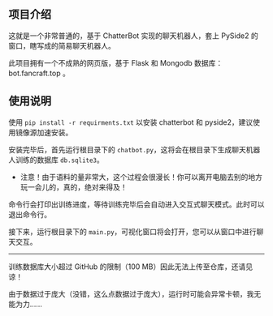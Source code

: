 ## 项目介绍

这就是一个非常普通的，基于 ChatterBot 实现的聊天机器人，套上 PySide2 的窗口，瞎写成的简易聊天机器人。

此项目拥有一个不成熟的网页版，基于 Flask 和 Mongodb 数据库： bot.fancraft.top 。

## 使用说明

使用 `pip install -r requirments.txt` 以安装 chatterbot 和 pyside2，建议使用镜像源加速安装。

安装完毕后，首先运行根目录下的 `chatbot.py`，这将会在根目录下生成聊天机器人训练的数据库 `db.sqlite3`。

* 注意！由于语料的量非常大，这个过程会很漫长！你可以离开电脑去别的地方玩一会儿的，真的，绝对来得及！

命令行会打印出训练进度，等待训练完毕后会自动进入交互式聊天模式。此时可以退出命令行。

接下来，运行根目录下的 `main.py`，可视化窗口将会打开，您可以从窗口中进行聊天交互。

----

训练数据库大小超过 GitHub 的限制（100 MB）因此无法上传至仓库，还请见谅！

由于数据过于庞大（没错，这么点数据过于庞大），运行时可能会异常卡顿，我无能为力……

